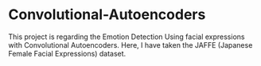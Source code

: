 # Convolutional-Autoencoders

This project is regarding the Emotion Detection Using facial expressions with Convolutional Autoencoders. Here, I have taken the JAFFE (Japanese Female Facial Expressions) dataset.

